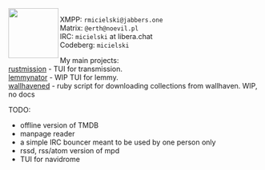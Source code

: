 <img align="left" width="100" height="100" src="https://github.com/user-attachments/assets/6aa85712-aab6-4ca8-be51-b8ae38735be5">

XMPP: `rmicielski@jabbers.one`  
Matrix: `@erth@noevil.pl`  
IRC: `micielski` at libera.chat  
Codeberg: `micielski`  
  

  
My main projects:  
[rustmission](https://github.com/intuis/rustmission) - TUI for transmission.  
[lemmynator](https://codeberg.org/intuis/lemmynator) - WIP TUI for lemmy.  
[wallhavened](https://codeberg.org/micielski/wallhavened) - ruby script for downloading collections from wallhaven. WIP, no docs  

TODO:  
- offline version of TMDB
- manpage reader
- a simple IRC bouncer meant to be used by one person only
- rssd, rss/atom version of mpd
- TUI for navidrome
